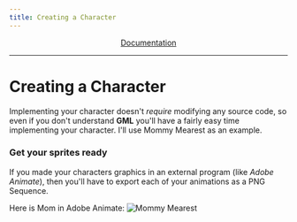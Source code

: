 ```yaml
---
title: Creating a Character
---
```


<p align="center"> 
<a href=docs>Documentation</a>
</p>

---------------------------------

# Creating a Character

Implementing your character doesn't *require* modifying any source code, so even if you don't understand **GML** you'll have a fairly easy time implementing your character.
I'll use Mommy Mearest as an example.

### Get your sprites ready

If you made your characters graphics in an external program (like *Adobe Animate*), then you'll have to export each of your animations as a PNG Sequence.

Here is Mom in Adobe Animate:
![Mommy Mearest](https://user-images.githubusercontent.com/59181913/141492329-6137d18d-2d26-4bcb-95c3-a53f192d2471.png)
